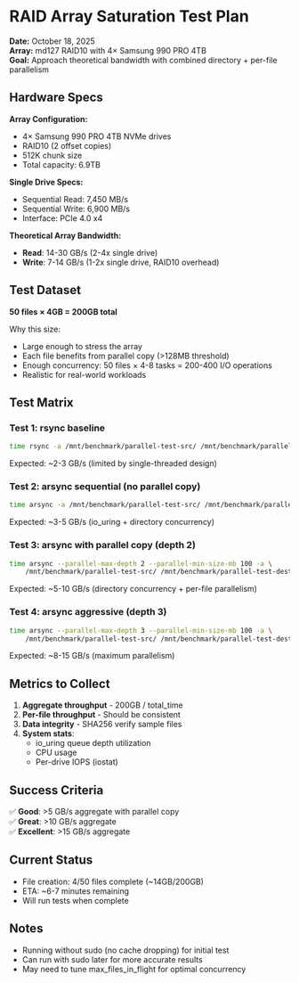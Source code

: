 # RAID Array Saturation Test Plan

**Date:** October 18, 2025  
**Array:** md127 RAID10 with 4× Samsung 990 PRO 4TB  
**Goal:** Approach theoretical bandwidth with combined directory + per-file parallelism

## Hardware Specs

**Array Configuration:**
- 4× Samsung 990 PRO 4TB NVMe drives
- RAID10 (2 offset copies)
- 512K chunk size
- Total capacity: 6.9TB

**Single Drive Specs:**
- Sequential Read: 7,450 MB/s
- Sequential Write: 6,900 MB/s
- Interface: PCIe 4.0 x4

**Theoretical Array Bandwidth:**
- **Read**: 14-30 GB/s (2-4x single drive)
- **Write**: 7-14 GB/s (1-2x single drive, RAID10 overhead)

## Test Dataset

**50 files × 4GB = 200GB total**

Why this size:
- Large enough to stress the array
- Each file benefits from parallel copy (>128MB threshold)
- Enough concurrency: 50 files × 4-8 tasks = 200-400 I/O operations
- Realistic for real-world workloads

## Test Matrix

### Test 1: rsync baseline
```bash
time rsync -a /mnt/benchmark/parallel-test-src/ /mnt/benchmark/parallel-test-dest-rsync/
```
Expected: ~2-3 GB/s (limited by single-threaded design)

### Test 2: arsync sequential (no parallel copy)
```bash
time arsync -a /mnt/benchmark/parallel-test-src/ /mnt/benchmark/parallel-test-dest-seq/
```
Expected: ~3-5 GB/s (io_uring + directory concurrency)

### Test 3: arsync with parallel copy (depth 2)
```bash
time arsync --parallel-max-depth 2 --parallel-min-size-mb 100 -a \
    /mnt/benchmark/parallel-test-src/ /mnt/benchmark/parallel-test-dest-par2/
```
Expected: ~5-10 GB/s (directory concurrency + per-file parallelism)

### Test 4: arsync aggressive (depth 3)
```bash
time arsync --parallel-max-depth 3 --parallel-min-size-mb 100 -a \
    /mnt/benchmark/parallel-test-src/ /mnt/benchmark/parallel-test-dest-par3/
```
Expected: ~8-15 GB/s (maximum parallelism)

## Metrics to Collect

1. **Aggregate throughput** - 200GB / total_time
2. **Per-file throughput** - Should be consistent
3. **Data integrity** - SHA256 verify sample files
4. **System stats**:
   - io_uring queue depth utilization
   - CPU usage
   - Per-drive IOPS (iostat)

## Success Criteria

✅ **Good**: >5 GB/s aggregate with parallel copy  
✅ **Great**: >10 GB/s aggregate  
✅ **Excellent**: >15 GB/s aggregate  

## Current Status

- File creation: 4/50 files complete (~14GB/200GB)
- ETA: ~6-7 minutes remaining
- Will run tests when complete

## Notes

- Running without sudo (no cache dropping) for initial test
- Can run with sudo later for more accurate results
- May need to tune max_files_in_flight for optimal concurrency

